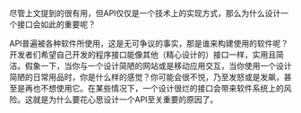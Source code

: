 尽管上文提到的很有用，但API仅仅是一个技术上的实现方式，那么为什么设计一个接口会如此的重要呢？



API普遍被各种软件所使用，这是无可争议的事实，那是谁来构建使用的软件呢？开发者们希望自己开发的程序接口能像其他（精心设计的）接口一样，实用且简洁。假象一下，当你与一个设计简陋的网站或是移动应用交互，当你使用一个设计简陋的日常用品时，你是什么样的感觉？你可能会很不悦，乃至发怒或是发飙，甚至是再也不想使用它。在某些情况下，一个设计很烂的接口会带来软件系统上的风险。这就是为什么要花心思设计一个API至关重要的原因了。